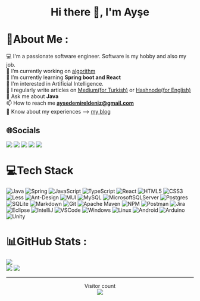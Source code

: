 <h1 align="center">Hi there 👋, I'm Ayşe</h1>

# 💫About Me :
💻 I'm a passionate software engineer. Software is my hobby and also my job. <br>
🔭 I’m currently working on [algorithm](https://github.com/aysedemirel/algorithm) <br>
🌱 I’m currently learning **Spring boot and React** <br> 
🤖 I'm interested in Artificial Intelligence.<br>
📝 I regularly write articles on [Medium(for Turkish)](https://aysedemirel.medium.com/) or [Hashnode(for English)](https://aysedemirel.hashnode.dev/)<br>
💬 Ask me about **Java**<br>
📫 How to reach me **aysedemireldeniz@gmail.com**<br>
📄 Know about my experiences --> [my blog](https://aysedemirel.github.io/)<br>

## 🌐Socials
[![](https://img.shields.io/badge/linkedin-blue?style=plastic&logo=linkedIn)](https://www.linkedin.com/in/ayse-demirel/)
[![](https://img.shields.io/badge/twitter-blue?style=plastic&logo=twitter)](https://twitter.com/aysdemireldeniz)
[![](https://img.shields.io/badge/Medium-black?style=plastic&logo=medium)](https://aysedemirel.medium.com/)
[![](https://img.shields.io/badge/Portfolio-darkred?style=plastic)](https://aysedemirel.github.io/)
[![](https://img.shields.io/badge/Hashnode-blue?style=plastic&logo=hashnode)](https://aysedemirel.hashnode.dev/)

# 💻Tech Stack
![Java](https://img.shields.io/badge/Java-ED8B00?style=plastic&logo=java&logoColor=white) 
![Spring](https://img.shields.io/badge/Spring-6DB33F?style=plastic&logo=spring&logoColor=white) 
![JavaScript](https://img.shields.io/badge/JavaScript-F7DF1E?style=plastic&logo=javascript&logoColor=black) 
![TypeScript](https://img.shields.io/badge/TypeScript-007ACC?style=plastic&logo=typescript&logoColor=white) 
![React](https://img.shields.io/badge/React-20232A?style=plastic&logo=react&logoColor=61DAFB) 
![HTML5](https://img.shields.io/badge/HTML5-E34F26?style=plastic&logo=html5&logoColor=white) 
![CSS3](https://img.shields.io/badge/CSS3-1572B6?style=plastic&logo=css3&logoColor=white) 
![Less](https://img.shields.io/badge/less-2B4C80?style=plastic&logo=less&logoColor=white) 
![Ant-Design](https://img.shields.io/badge/-AntDesign-%230170FE?style=plastic&logo=ant-design&logoColor=white) 
![MUI](https://img.shields.io/badge/Material--UI-0081CB?style=plastic&logo=material-ui&logoColor=white) 
![MySQL](https://img.shields.io/badge/MySQL-00000F?style=plastic&logo=mysql&logoColor=white) 
![MicrosoftSQLServer](https://img.shields.io/badge/Microsoft%20SQL%20Server-CC2927?style=plastic&logo=microsoft%20sql%20server&logoColor=white) 
![Postgres](https://img.shields.io/badge/PostgreSQL-316192?style=plastic&logo=postgresql&logoColor=white) 
![SQLite](https://img.shields.io/badge/SQLite-07405E?style=plastic&logo=sqlite&logoColor=white) 
![Markdown](https://img.shields.io/badge/Markdown-000000?style=plastic&logo=markdown&logoColor=white) 
![Git](https://img.shields.io/badge/GIT-E44C30?style=plastic&logo=git&logoColor=white)
![Apache Maven](https://img.shields.io/badge/Apache%20Maven-C71A36?style=plastic&logo=Apache%20Maven&logoColor=white)
![NPM](https://img.shields.io/badge/NPM-%23000000.svg?style=plastic&logo=npm&logoColor=white) 
![Postman](https://img.shields.io/badge/Postman-FF6C37?style=plastic&logo=postman&logoColor=white)
![Jira](https://img.shields.io/badge/jira-%230A0FFF.svg?style=plastic&logo=jira&logoColor=white) 
![Eclipse](https://img.shields.io/badge/Eclipse-2C2255?style=plastic&logo=eclipse&logoColor=white)
![IntelliJ](https://img.shields.io/badge/IntelliJ_IDEA-000000.svg?style=plastic&logo=intellij-idea&logoColor=white)
![VSCode](https://img.shields.io/badge/Visual_Studio_Code-0078D4?style=plastic&logo=visual%20studio%20code&logoColor=white)
![Windows](https://img.shields.io/badge/Windows-0078D6?style=plastic&logo=windows&logoColor=white)
![Linux](https://img.shields.io/badge/Linux-FCC624?style=plastic&logo=linux&logoColor=black)
![Android](https://img.shields.io/badge/Android-3DDC84?style=plastic&logo=android&logoColor=white)
![Arduino](https://img.shields.io/badge/-Arduino-00979D?style=plastic&logo=Arduino&logoColor=white) 
![Unity](https://img.shields.io/badge/Unity-100000?style=plastic&logo=unity&logoColor=white)


# 📊GitHub Stats :
![](https://github-readme-stats.vercel.app/api/top-langs/?username=aysedemirel&theme=dark&hide_border=false&include_all_commits=true&count_private=true&layout=compact)<br>
![](https://github-readme-stats.vercel.app/api?username=aysedemirel&theme=dark&hide_border=false&include_all_commits=true&count_private=true)
![](https://github-readme-streak-stats.herokuapp.com/?user=aysedemirel&theme=dark&hide_border=false)

<hr>

<p align="center"> 
  Visitor count<br>
  <img src="https://profile-counter.glitch.me/aysedemirel/count.svg" />
</p>











